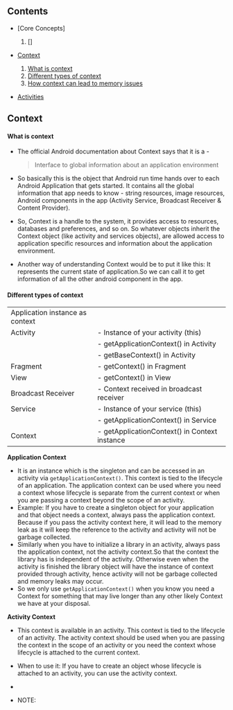 

## Contents

* [Core Concepts]
  1. []

* [Context](#context)
   1. [What is context](#what-is-context) 
   2. [Different types of context](#different-types-of-context)   
   3. [How context can lead to memory issues](#how-context-can-lead-to-memory-issues)

* [Activities](#activities)
   
  

  
## Context
#### What is context
* The official Android documentation about Context says that it is a -

  > Interface to global information about an application environment

* So basically this is the object that Android run time hands over to each Android Application that gets started. It contains all the global information that app needs to know - string resources, image resources, Android components in the app (Activity Service, Broadcast Receiver & Content Provider).

* So, Context is a handle to the system, it provides  access to resources, databases and preferences, and so on. So whatever objects inherit the Context object (like activity and services objects), are allowed access to application specific resources and information about the application environment.

* Another way of understanding Context would be to put it like this: It represents the current state of application.So we can call it to get information of all the other android component in the app.

#### Different types of context

|                                     |                                            | 
| ----------------------------------- | ------------------------------------------ |
|  Application instance as context    |                                            | 
|  Activity                           |  - Instance of your activity (this)        | 
|                                     |  - getApplicationContext() in Activity     | 
|                                     |  - getBaseContext() in Activity            | 
|  Fragment                           |  - getContext() in Fragment                | 
|  View                               |  -  getContext() in View                   |
|  Broadcast Receiver                 |  - Context received in broadcast receiver  | 
|  Service                            |  - Instance of your service (this)         | 
|                                     |  - getApplicationContext() in Service      | 
|  Context                            |  - getApplicationContext() in Context instance |
          



  
  **Application Context**
  * It is an instance which is the singleton and can be accessed in an activity via ```getApplicationContext()```. This context is tied to the lifecycle of an application. The application context can be used where you need a context whose lifecycle is separate from the current context or when you are passing a context beyond the scope of an activity.
  * Example: If you have to create a singleton object for your application and that object needs a context, always pass the application context. Because if you pass the activity context here, it will lead to the memory leak as it will keep the reference to the activity and activity will not be garbage collected.
  * Similarly when you have to initialize a library in an activity, always pass the application context, not the activity context.So that the context the library has is independent of the activity. Otherwise even when the activity is finished the library object will have the instance of context provided through activity, hence activity will not be garbage collected and memory leaks may occur.
 * So we only use ```getApplicationContext()``` when you know you need a Context for something that may live longer than any other likely Context we have at your disposal.

  **Activity Context**
  *  This context is available in an activity. This context is tied to the lifecycle of an activity. The activity context should be used when you are passing the context in the scope of an activity or you need the context whose lifecycle is attached to the current context.
  * When to use it: If you have to create an object whose lifecycle is attached to an activity, you can use the activity context.
  *

* NOTE:
